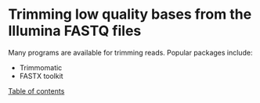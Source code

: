 # Trimming low quality bases from the Illumina FASTQ files

Many programs are available for trimming reads. Popular packages include:

* Trimmomatic
* FASTX toolkit


[Table of contents](/index.md)
